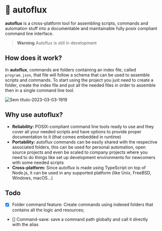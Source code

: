 # 🧩 autoflux
 
**autoflux** is a cross-platform tool for assembling scripts, commands and automation stuff into a documentable and maintainable fully posix compliant command line interface.

> **Warning**
> Autoflux is still in development

## How does it work?

In **autoflux**, commands are folders containing an index file, called `program.json`, that file will follow a schema that can be used to assemble scripts and commands. To start using the project you just need to create a folder, create the index file and put all the needed files in order to assemble then in a single command line tool.


![Sem título-2023-03-03-1919](https://user-images.githubusercontent.com/70824102/226153343-1d38c34a-c304-4c71-9e3b-05a0aad16a08.svg)

## Why use autoflux?

- **Reliability:** POSIX-compliant command line tools ready to use and they cover all your needed scripts and have options to provide proper documentation to it (that comes embedded in runtime)
- **Portability:** autoflux commands can be easily shared with the respective associated folders, this can be used for personal automation, open source projects and even be scaled to company projects where you need to do things like set up development environments for newcomers with some needed scripts
- **Cross-platform:** Since autoflux is made using TypeScript on top of Node.js, it can be used in any supported platform (like Unix, FreeBSD, Windows, macOS...)

## Todo

- [x] Folder command feature: Create commands using indexed folders that contains all the logic and resources;
- [] Command-save: save a command path globally and call it directly with the alias